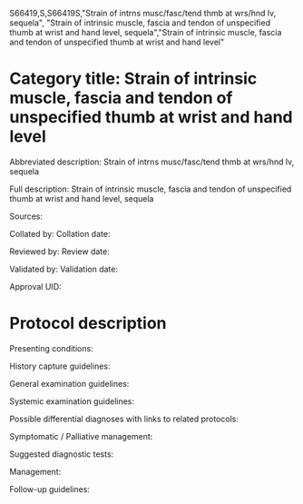 S66419,S,S66419S,"Strain of intrns musc/fasc/tend thmb at wrs/hnd lv, sequela", "Strain of intrinsic muscle, fascia and tendon of unspecified thumb at wrist and hand level, sequela","Strain of intrinsic muscle, fascia and tendon of unspecified thumb at wrist and hand level"
# Category title: Strain of intrinsic muscle, fascia and tendon of unspecified thumb at wrist and hand level

Abbreviated description: Strain of intrns musc/fasc/tend thmb at wrs/hnd lv, sequela

Full description: Strain of intrinsic muscle, fascia and tendon of unspecified thumb at wrist and hand level, sequela

Sources:

Collated by:
Collation date:

Reviewed by:
Review date:

Validated by:
Validation date:

Approval UID:

# Protocol description

Presenting conditions:

History capture guidelines:

General examination guidelines:

Systemic examination guidelines:

Possible differential diagnoses with links to related protocols:

Symptomatic / Palliative management:

Suggested diagnostic tests:

Management:

Follow-up guidelines:
